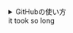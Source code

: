 <details><summary>
GitHubの使い方
</summary><div>

```
# 最初だけ
git init
git branch -M main
git remote add origin https://github.com/sbmtrntr/Hackathon_team4.git
```

1. ローカルでmainブランチに移動
```bash
git checkout main
```

2. 最新のリモートリポジトリをpullする
```bash
git pull origin main
```

3. ローカルのmainブランチから、新しくブランチを作成する
```bash
git switch -c <ブランチ名>
```

4. 新しいブランチでファイルを更新した後、addしてcommitする
```bash
git add ファイル名 or .ですべてのファイル
git commit -m "<やったこと>"
```

5. リモートにpushする
```bash
git push origin <ブランチ名>
```

6. ブラウザのGithubでpull requestを作成する

</div></details>
it took so long

